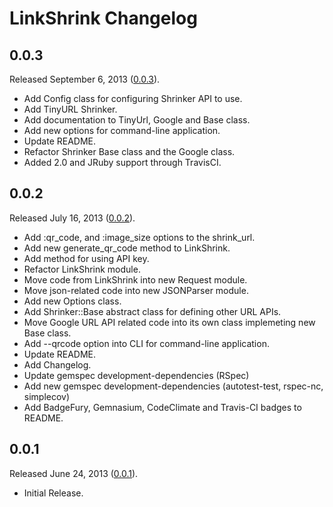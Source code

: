 # LinkShrink Changelog

## 0.0.3

Released September 6, 2013 ([0.0.3](https://github.com/jonahoffline/link_shrink/tree/v0.0.3)).

* Add Config class for configuring Shrinker API to use.
* Add TinyURL Shrinker.
* Add documentation to TinyUrl, Google and Base class.
* Add new options for command-line application.
* Update README.
* Refactor Shrinker Base class and the Google class.
* Added 2.0 and JRuby support through TravisCI.

## 0.0.2

Released July 16, 2013 ([0.0.2](https://github.com/jonahoffline/link_shrink/tree/v0.0.2)).

* Add :qr_code, and :image_size options to the shrink_url.
* Add new generate_qr_code method to LinkShrink.
* Add method for using API key.
* Refactor LinkShrink module.
* Move code from LinkShrink into new Request module.
* Move json-related code into new JSONParser module.
* Add new Options class.
* Add Shrinker::Base abstract class for defining other URL APIs.
* Move Google URL API related code into its own class implemeting new Base class.
* Add --qrcode option into CLI for command-line application.
* Update README.
* Add Changelog.
* Update gemspec development-dependencies (RSpec)
* Add new gemspec development-dependencies (autotest-test, rspec-nc, simplecov)
* Add BadgeFury, Gemnasium, CodeClimate and Travis-CI badges to README.

## 0.0.1

Released June 24, 2013 ([0.0.1](https://github.com/jonahoffline/link_shrink/tree/v0.0.1)).

* Initial Release.